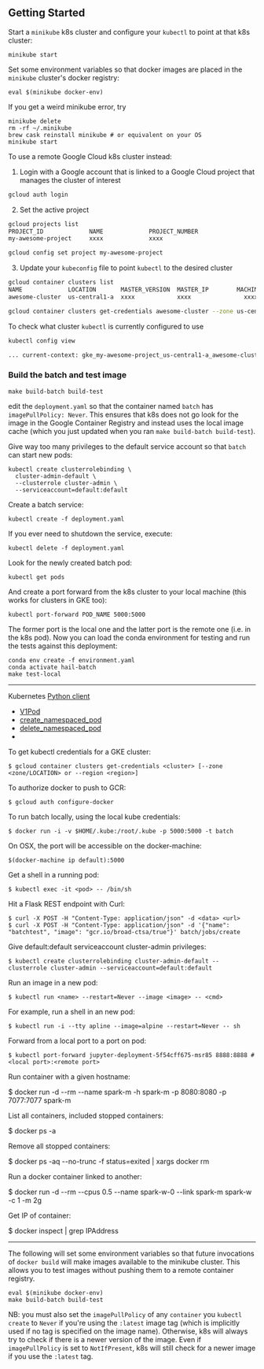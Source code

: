 Getting Started
---

Start a `minikube` k8s cluster and configure your `kubectl` to point at that k8s
cluster:

```
minikube start
```

Set some environment variables so that docker images are placed in the
`minikube` cluster's docker registry:

```
eval $(minikube docker-env)
```

If you get a weird minikube error, try

```
minikube delete
rm -rf ~/.minikube
brew cask reinstall minikube # or equivalent on your OS
minikube start
```

To use a remote Google Cloud k8s cluster instead:

1. Login with a Google account that is linked to a Google Cloud project that manages the cluster of interest
```sh
gcloud auth login
```

2. Set the active project 
```sh
gcloud projects list
PROJECT_ID             NAME             PROJECT_NUMBER
my-awesome-project     xxxx             xxxx

gcloud config set project my-awesome-project
```

3. Update your `kubeconfig` file to point `kubectl` to the desired cluster
```sh
gcloud container clusters list
NAME             LOCATION       MASTER_VERSION  MASTER_IP        MACHINE_TYPE   NODE_VERSION    NUM_NODES  STATUS
awesome-cluster  us-central1-a  xxxx            xxxx               xxxx         xxxx            N          RUNNING

gcloud container clusters get-credentials awesome-cluster --zone us-central1-a
```

To check what cluster `kubectl` is currently configured to use

```sh
kubectl config view

... current-context: gke_my-awesome-project_us-central1-a_awesome-cluster
```

### Build the batch and test image

```
make build-batch build-test
```

edit the `deployment.yaml` so that the container named `batch` has
`imagePullPolicy: Never`. This ensures that k8s does not go look for the image
in the Google Container Registry and instead uses the local image cache (which
you just updated when you ran `make build-batch build-test`).

Give way too many privileges to the default service account so that `batch` can
start new pods:

```
kubectl create clusterrolebinding \
  cluster-admin-default \
  --clusterrole cluster-admin \
  --serviceaccount=default:default
```

Create a batch service:

```
kubectl create -f deployment.yaml
```

If you ever need to shutdown the service, execute:

```
kubectl delete -f deployment.yaml
```

Look for the newly created batch pod:

```
kubectl get pods
```

And create a port forward from the k8s cluster to your local machine (this works
for clusters in GKE too):

```
kubectl port-forward POD_NAME 5000:5000
```

The former port is the local one and the latter port is the remote one (i.e. in
the k8s pod). Now you can load the conda environment for testing and run the
tests against this deployment:

```
conda env create -f environment.yaml
conda activate hail-batch
make test-local
```



---

Kubernetes [Python client](https://github.com/kubernetes-client/python/blob/master/kubernetes/README.md)
 - [V1Pod](https://github.com/kubernetes-client/python/blob/master/kubernetes/docs/V1Pod.md)
 - [create_namespaced_pod](https://github.com/kubernetes-client/python/blob/master/kubernetes/docs/CoreV1Api.md#create_namespaced_pod)
 - [delete_namespaced_pod](https://github.com/kubernetes-client/python/blob/master/kubernetes/docs/CoreV1Api.md#delete_namespaced_pod)
 - 

To get kubectl credentials for a GKE cluster:

```
$ gcloud container clusters get-credentials <cluster> [--zone <zone/LOCATION> or --region <region>]
```

To authorize docker to push to GCR:

```
$ gcloud auth configure-docker
```

To run batch locally, using the local kube credentials:

```
$ docker run -i -v $HOME/.kube:/root/.kube -p 5000:5000 -t batch
```

On OSX, the port will be accessible on the docker-machine:

```
$(docker-machine ip default):5000
```

Get a shell in a running pod:

```
$ kubectl exec -it <pod> -- /bin/sh
```

Hit a Flask REST endpoint with Curl:

```
$ curl -X POST -H "Content-Type: application/json" -d <data> <url>
$ curl -X POST -H "Content-Type: application/json" -d '{"name": "batchtest", "image": "gcr.io/broad-ctsa/true"}' batch/jobs/create
```

Give default:default serviceaccount cluster-admin privileges:

```
$ kubectl create clusterrolebinding cluster-admin-default --clusterrole cluster-admin --serviceaccount=default:default
```

Run an image in a new pod:

```
$ kubectl run <name> --restart=Never --image <image> -- <cmd>
```

For example, run a shell in an new pod:

```
$ kubectl run -i --tty apline --image=alpine --restart=Never -- sh
```

Forward from a local port to a port on pod:

```
$ kubectl port-forward jupyter-deployment-5f54cff675-msr85 8888:8888 # <local port>:<remote port>
```

Run container with a given hostname:

$ docker run -d --rm --name spark-m -h spark-m -p 8080:8080 -p 7077:7077 spark-m

List all containers, included stopped containers:

$ docker ps -a

Remove all stopped containers:

$ docker ps -aq --no-trunc -f status=exited | xargs docker rm

Run a docker container linked to another:

$ docker run -d --rm --cpus 0.5 --name spark-w-0 --link spark-m spark-w -c 1 -m 2g

Get IP of container:

$ docker inspect <container-id> | grep IPAddress

---

The following will set some environment variables so that future invocations of
`docker build` will make images available to the minikube cluster. This allows
you to test images without pushing them to a remote container registry.

```
eval $(minikube docker-env)
make build-batch build-test
```

NB: you must also set the `imagePullPolicy` of any `container` you `kubectl
create` to `Never` if you're using the `:latest` image tag (which is implicitly
used if no tag is specified on the image name). Otherwise, k8s will always try
to check if there is a newer version of the image. Even if `imagePullPolicy`
is set to `NotIfPresent`, k8s will still check for a newer image if you use the
`:latest` tag.
